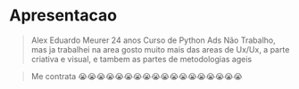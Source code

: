 # Apresentacao

> Alex Eduardo Meurer
> 24 anos
> Curso de Python
> Ads
> Não Trabalho, mas ja trabalhei na area
> gosto muito mais das areas de Ux/Ux, a parte criativa e visual, e tambem as partes de metodologias ageis







> Me contrata 😭😭😭😭😭😭😭😭😭😭😭😭😭😭😭😭😭😭
